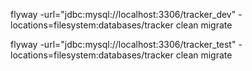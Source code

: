 flyway -url="jdbc:mysql://localhost:3306/tracker_dev" -locations=filesystem:databases/tracker clean migrate

flyway -url="jdbc:mysql://localhost:3306/tracker_test" -locations=filesystem:databases/tracker clean migrate